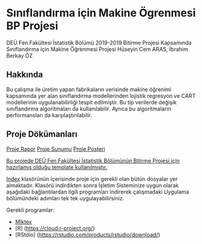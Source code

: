 # Sınıflandırma için Makine Ögrenmesi BP Projesi
DEÜ Fen Fakültesi İstatistik Bölümü 2019-2019 Bitirme Projesi Kapsamında Sınıflandırma için Makine Öğrenmesi Projesi
Hüseyin Cem ARAS, İbrahim Berkay ÖZ

## Hakkında
Bu çalışma ile üretim yapan fabrikaların verisinde makine öğrenimi kapsamında yer alan sınıflandırma modellerinden lojistik regresyon ve CART modellerinin uygulanabilirliği tespit edilmiştir. Bu tip verilerde değişik sınıflandırma algoritmaları da kullanılabilir. Ayrıca bu algoritmaların performansları da karşılaştırılabilir.

## Proje Dökümanları
[Proje Rapor](\pdfs\Rapor.pdf)
[Proje Sunumu](\pdfs\Sunum.pdf)
[Proje Posteri](\pdfs\Poster.pdf)

[Bu projede DEÜ Fen Fakültesi İstatistik Bölümünün Bitirme Projesi için hazırlamış olduğu template kullanılmıştır.](http://istatistik.deu.edu.tr/index.php/tr/bitirme-projeleri/)

[Index](\index) klasörünün içerisinde proje için gerekli olan bütün dosyalar yer almaktadır. Klasörü indirdikten sonra İşletim Sisteminize uygun olarak aşağıdaki bağlantılardan ilgili programları indirerek çalışmadaki Uygulama bölümündeki adımları tek tek uygulayabilirsiniz.

Gerekli programlar:
- [Miktex](https://miktex.org/download)
- [R] (https://cloud.r-project.org/)
- [RStdio] (https://rstudio.com/products/rstudio/download/)
